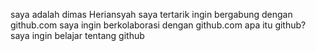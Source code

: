 saya adalah dimas Heriansyah 
saya tertarik ingin bergabung dengan github.com
saya ingin berkolaborasi dengan github.com
apa itu github?
saya ingin belajar tentang github
